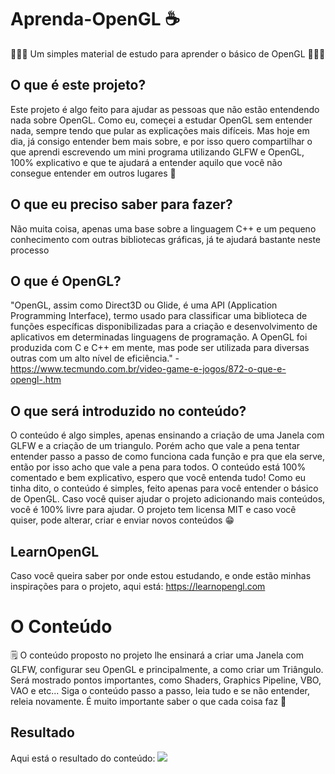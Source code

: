 # Aprenda-OpenGL ☕
👨🏿‍💻 Um simples material de estudo para aprender o básico de OpenGL 👨🏿‍💻

## O que é este projeto?
Este projeto é algo feito para ajudar as pessoas que não estão entendendo nada sobre OpenGL. Como eu, começei a estudar OpenGL sem entender nada, sempre tendo que pular as explicações mais difíceis. Mas hoje em dia, já consigo entender bem mais sobre, e por isso quero compartilhar o que aprendi escrevendo um mini programa utilizando GLFW e OpenGL, 100% explicativo e que te ajudará a entender aquilo que você não consegue entender em outros lugares 💬

## O que eu preciso saber para fazer?
Não muita coisa, apenas uma base sobre a linguagem C++ e um pequeno conhecimento com outras bibliotecas gráficas, já te ajudará bastante neste processo

## O que é OpenGL?
"OpenGL, assim como Direct3D ou Glide, é uma API (Application Programming Interface), termo usado para classificar uma biblioteca de funções específicas disponibilizadas para a criação e desenvolvimento de aplicativos em determinadas linguagens de programação. A OpenGL foi produzida com C e C++ em mente, mas pode ser utilizada para diversas outras com um alto nível de eficiência." - https://www.tecmundo.com.br/video-game-e-jogos/872-o-que-e-opengl-.htm 

## O que será introduzido no conteúdo?
O conteúdo é algo simples, apenas ensinando a criação de uma Janela com GLFW e a criação de um triangulo. Porém acho que vale a pena tentar entender passo a passo de como funciona cada função e pra que ela serve, então por isso acho que vale a pena para todos. O conteúdo está 100% comentado e bem explicativo, espero que você entenda tudo! Como eu tinha dito, o conteúdo é simples, feito apenas para você entender o básico de OpenGL. Caso você quiser ajudar o projeto adicionando mais conteúdos, você é 100% livre para ajudar. O projeto tem licensa MIT e caso você quiser, pode alterar, criar e enviar novos conteúdos 😁

## LearnOpenGL
Caso você queira saber por onde estou estudando, e onde estão minhas inspirações para o projeto, aqui está: https://learnopengl.com

# O Conteúdo
🗒️ O conteúdo proposto no projeto lhe ensinará a criar uma Janela com GLFW, configurar seu OpenGL e principalmente, a como criar um Triângulo. Será mostrado pontos importantes, como Shaders, Graphics Pipeline, VBO, VAO e etc...
Siga o conteúdo passo a passo, leia tudo e se não entender, releia novamente. É muito importante saber o que cada coisa faz 👀

## Resultado
Aqui está o resultado do conteúdo:
<img src="https://cdn.discordapp.com/attachments/837039667265142838/881254062169927700/unknown.png">

